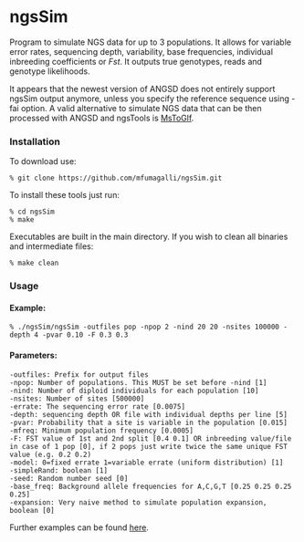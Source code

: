 
# ngsSim

Program to simulate NGS data for up to 3 populations. It allows for variable error rates, sequencing depth, variability, base frequencies, individual inbreeding coefficients or _Fst_. It outputs true genotypes, reads and genotype likelihoods. 

It appears that the newest version of ANGSD does not entirely support ngsSim output anymore, unless you specify the reference sequence using -fai option.
A valid alternative to simulate NGS data that can be then processed with ANGSD and ngsTools is [MsToGlf](http://popgen.dk/angsd/index.php/MsToGlf).

### Installation

To download use:

    % git clone https://github.com/mfumagalli/ngsSim.git

To install these tools just run:

    % cd ngsSim
    % make

Executables are built in the main directory. If you wish to clean all binaries and intermediate files:

    % make clean

### Usage

#### Example:

    % ./ngsSim/ngsSim -outfiles pop -npop 2 -nind 20 20 -nsites 100000 -depth 4 -pvar 0.10 -F 0.3 0.3

#### Parameters:
    -outfiles: Prefix for output files
    -npop: Number of populations. This MUST be set before -nind [1]
    -nind: Number of diploid individuals for each population [10]
    -nsites: Number of sites [500000]
    -errate: The sequencing error rate [0.0075]
    -depth: sequencing depth OR file with individual depths per line [5]
    -pvar: Probability that a site is variable in the population [0.015]
    -mfreq: Minimum population frequency [0.0005]
    -F: FST value of 1st and 2nd split [0.4 0.1] OR inbreeding value/file in case of 1 pop [0], if 2 pops just write twice the same unique FST value (e.g. 0.2 0.2)
    -model: 0=fixed errate 1=variable errate (uniform distribution) [1]
    -simpleRand: boolean [1]
    -seed: Random number seed [0]
    -base_freq: Background allele frequencies for A,C,G,T [0.25 0.25 0.25 0.25]
    -expansion: Very naive method to simulate population expansion, boolean [0]

Further examples can be found [here](https://github.com/mfumagalli/ngsSim/tree/master/examples).


